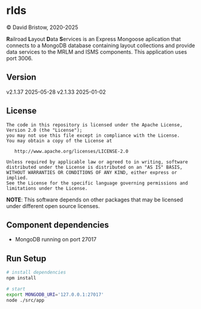 # rlds

&copy; David Bristow, 2020-2025

**R**ailroad **L**ayout **D**ata **S**ervices is an Express Mongoose aplication that connects to a MongoDB database containing layout collections and provide data services to the MRLM and ISMS components. This application uses port 3006.

## Version
v2.1.37 2025-05-28
v2.1.33 2025-01-02

## License

    The code in this repository is licensed under the Apache License, Version 2.0 (the "License");
    you may not use this file except in compliance with the License.
    You may obtain a copy of the License at

       http://www.apache.org/licenses/LICENSE-2.0

    Unless required by applicable law or agreed to in writing, software
    distributed under the License is distributed on an "AS IS" BASIS,
    WITHOUT WARRANTIES OR CONDITIONS OF ANY KIND, either express or implied.
    See the License for the specific language governing permissions and
    limitations under the License.

**NOTE**: This software depends on other packages that may be licensed under different open source licenses.

## Component dependencies

* MongoDB running on port 27017


## Run Setup

``` bash
# install dependencies
npm install

# start
export MONGODB_URI='127.0.0.1:27017'
node ./src/app
```
